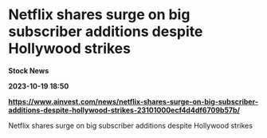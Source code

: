 # Netflix shares surge on big subscriber additions despite Hollywood strikes
**Stock News**

**2023-10-19 18:50**

**https://www.ainvest.com/news/netflix-shares-surge-on-big-subscriber-additions-despite-hollywood-strikes-23101000ecf4d4df6709b57b/**

Netflix shares surge on big subscriber additions despite Hollywood strikes